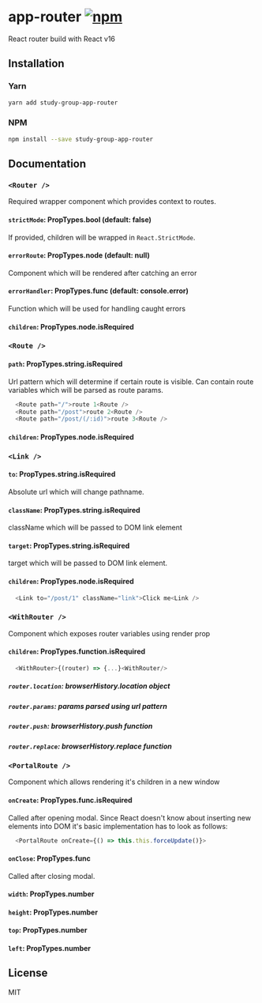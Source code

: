 # app-router [![npm](https://img.shields.io/npm/v/app-router.svg?style=flat-square)](https://www.npmjs.com/package/study-group-app-router)

React router build with React v16

## Installation

### Yarn

```sh
yarn add study-group-app-router
```

### NPM

```sh
npm install --save study-group-app-router
```

## Documentation

### `<Router />`

Required wrapper component which provides context to routes.

#### `strictMode`: PropTypes.bool (default: false)

If provided, children will be wrapped in `React.StrictMode`. 

#### `errorRoute`: PropTypes.node (default: null)

Component which will be rendered after catching an error

#### `errorHandler`: PropTypes.func (default: console.error)

Function which will be used for handling caught errors 

#### `children`: PropTypes.node.isRequired

### `<Route />`

#### `path`: PropTypes.string.isRequired

Url pattern which will determine if certain route is visible. Can contain route variables which will be parsed as route params.

```js
  <Route path="/">route 1<Route />
  <Route path="/post">route 2<Route />
  <Route path="/post/(/:id)">route 3<Route />
```

#### `children`: PropTypes.node.isRequired

### `<Link />`

#### `to`: PropTypes.string.isRequired

Absolute url which will change pathname.

#### `className`: PropTypes.string.isRequired

className which will be passed to DOM link element

#### `target`: PropTypes.string.isRequired

target which will be passed to DOM link element.

#### `children`: PropTypes.node.isRequired

```js
  <Link to="/post/1" className="link">Click me<Link />
```

### `<WithRouter />`

Component which exposes router variables using render prop

#### `children`: PropTypes.function.isRequired

```js
  <WithRouter>{(router) => {...}<WithRouter/>
```

##### `router.location`: browserHistory.location object
##### `router.params`: params parsed using <Route /> url pattern
##### `router.push`: browserHistory.push function
##### `router.replace`: browserHistory.replace function

### `<PortalRoute />`

Component which allows rendering it's children in a new window

#### `onCreate`: PropTypes.func.isRequired

Called after opening modal. Since React doesn't know about inserting new
elements into DOM it's basic implementation has to look as follows:

```js
  <PortalRoute onCreate={() => this.this.forceUpdate()}>
```

#### `onClose`: PropTypes.func

Called after closing modal. 

#### `width`: PropTypes.number

#### `height`: PropTypes.number

#### `top`: PropTypes.number

#### `left`: PropTypes.number

## License

MIT
